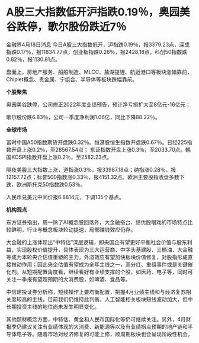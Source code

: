 # A股三大指数低开沪指跌0.19％，奥园美谷跌停，歌尔股份跌近7％

金融界4月18日消息
今日A股三大指数低开，沪指跌0.19％，报3379.23点，深成指跌0.17％，报11834.77点，创业板指跌0.26％，报2428.18点，科创50指数跌0.82％，报1130.81点。

盘面上，房地产服务、船舶制造、MLCC、盐湖提锂、航运港口等板块涨幅靠前，Chiplet概念、贵金属、宁组合、半导体等板块跌幅靠前。

**个股聚焦**

奥园美谷跌停，公司修正2022年度业绩预告，预计净亏损扩大至8亿元-16亿元；

歌尔股份跌6.83％，公司一季度净利润1.06亿，同比下降88.22％。

**全球市场**

富时中国A50指数期货开盘跌0.32％。恒港股恒生指数开盘跌0.67％。日经225指数开盘上涨0.2％，至28567.54点；
东证指数开盘上涨0.3％，至2033.70点。韩国KOSPI指数开盘上涨0.2％，至2582.23点。

隔夜美股三大指数上涨，道指涨0.3％，报33987.18点；纳指涨0.28％，报12157.72点；标普500指数涨0.33％，报4151.32点。欧洲主要股指收盘多数下跌，欧洲斯托克50指数跌0.53％。

人民币兑美元中间价报6.8814元，下调135个基点。

**机构观点**

东方证券指出，周一除了AI概念股回落外，大金融搭台、绩优股唱戏的市场特点比较鲜明，行业与概念板块轮动提速，局部赚钱效应仍存。

大金融的上涨体现出“中特估”深层逻辑，即央国企有望更好平衡社会价值与股东利益，实现股权价值提升，具体表现为三大运营商、中字头基建股、三桶油、大金融等成为本轮央企估值重塑的主力，外溢效应有望加快板块价值修复，对股指形成直接推动作用；因此央企估值有望成为全年主线之一，高分红、重组事件或是关键催化剂。从短期配置角度看，继续看好有业绩支撑的个股，如医药、电子等，同时可关注一季报有望超预期的大消费股，如啤酒、食品等。

中信建投证券分析称，短线操作上要均衡配置，把握4月业绩主线和与经济复苏相关度较高的主线，目前我们仍维持此判断。人工智能相关板块短线波动加大，但中长期投资主线的地位尚未发生明显变化。

其他题材概念方面，中特估、黄金和人民币国际化等仍可继续关注。另外，4月财报季仍建议关注有业绩体现的大消费、新能源等以及有业绩拐点预期的地产链和半导体电子等。随着市场对经济修复的可能上修，顺周期板块也会呈现阶段性机会。

